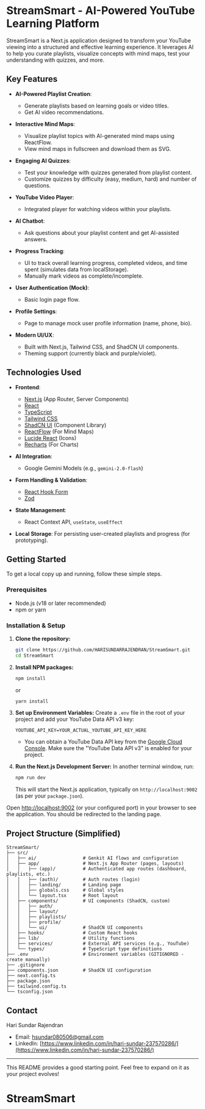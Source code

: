 
# StreamSmart - AI-Powered YouTube Learning Platform

StreamSmart is a Next.js application designed to transform your YouTube viewing into a structured and effective learning experience. It leverages AI to help you curate playlists, visualize concepts with mind maps, test your understanding with quizzes, and more.

## Key Features

*   **AI-Powered Playlist Creation**:
    *   Generate playlists based on learning goals or video titles.
    *   Get AI video recommendations.

*   **Interactive Mind Maps**:
    *   Visualize playlist topics with AI-generated mind maps using ReactFlow.
    *   View mind maps in fullscreen and download them as SVG.

*   **Engaging AI Quizzes**:
    *   Test your knowledge with quizzes generated from playlist content.
    *   Customize quizzes by difficulty (easy, medium, hard) and number of questions.

*   **YouTube Video Player**:
    *   Integrated player for watching videos within your playlists.

*   **AI Chatbot**:
    *   Ask questions about your playlist content and get AI-assisted answers.

*   **Progress Tracking**:
    *   UI to track overall learning progress, completed videos, and time spent (simulates data from localStorage).
    *   Manually mark videos as complete/incomplete.

*   **User Authentication (Mock)**:
    *   Basic login page flow.

*   **Profile Settings**:
    *   Page to manage mock user profile information (name, phone, bio).

*   **Modern UI/UX**:
    *   Built with Next.js, Tailwind CSS, and ShadCN UI components.
    *   Theming support (currently black and purple/violet).

## Technologies Used

*   **Frontend**:
    *   [Next.js](https://nextjs.org/) (App Router, Server Components)
    *   [React](https://reactjs.org/)
    *   [TypeScript](https://www.typescriptlang.org/)
    *   [Tailwind CSS](https://tailwindcss.com/)
    *   [ShadCN UI](https://ui.shadcn.com/) (Component Library)
    *   [ReactFlow](https://reactflow.dev/) (For Mind Maps)
    *   [Lucide React](https://lucide.dev/) (Icons)
    *   [Recharts](https://recharts.org/) (For Charts)

*   **AI Integration**:
    *   Google Gemini Models (e.g., `gemini-2.0-flash`)

*   **Form Handling & Validation**:
    *   [React Hook Form](https://react-hook-form.com/)
    *   [Zod](https://zod.dev/)

*   **State Management**:
    *   React Context API, `useState`, `useEffect`

*   **Local Storage**: For persisting user-created playlists and progress (for prototyping).

## Getting Started

To get a local copy up and running, follow these simple steps.

### Prerequisites

*   Node.js (v18 or later recommended)
*   npm or yarn

### Installation & Setup

1.  **Clone the repository:**
    ```bash
    git clone https://github.com/HARISUNDARRAJENDRAN/StreamSmart.git
    cd StreamSmart
    ```

2.  **Install NPM packages:**
    ```bash
    npm install
    ```
    or
    ```bash
    yarn install
    ```

3.  **Set up Environment Variables:**
    Create a `.env` file in the root of your project and add your YouTube Data API v3 key:
    ```env
    YOUTUBE_API_KEY=YOUR_ACTUAL_YOUTUBE_API_KEY_HERE
    ```
    *   You can obtain a YouTube Data API key from the [Google Cloud Console](https://console.cloud.google.com/). Make sure the "YouTube Data API v3" is enabled for your project.

4.  **Run the Next.js Development Server:**
    In another terminal window, run:
    ```bash
    npm run dev
    ```
    This will start the Next.js application, typically on `http://localhost:9002` (as per your `package.json`).

Open [http://localhost:9002](http://localhost:9002) (or your configured port) in your browser to see the application. You should be redirected to the landing page.

## Project Structure (Simplified)

```
StreamSmart/
├── src/
│   ├── ai/                 # Genkit AI flows and configuration
│   ├── app/                # Next.js App Router (pages, layouts)
│   │   ├── (app)/          # Authenticated app routes (dashboard, playlists, etc.)
│   │   ├── (auth)/         # Auth routes (login)
│   │   ├── landing/        # Landing page
│   │   ├── globals.css     # Global styles
│   │   └── layout.tsx      # Root layout
│   ├── components/         # UI components (ShadCN, custom)
│   │   ├── auth/
│   │   ├── layout/
│   │   ├── playlists/
│   │   ├── profile/
│   │   └── ui/             # ShadCN UI components
│   ├── hooks/              # Custom React hooks
│   ├── lib/                # Utility functions
│   ├── services/           # External API services (e.g., YouTube)
│   └── types/              # TypeScript type definitions
├── .env                    # Environment variables (GITIGNORED - create manually)
├── .gitignore
├── components.json         # ShadCN UI configuration
├── next.config.ts
├── package.json
├── tailwind.config.ts
└── tsconfig.json
```

## Contact

Hari Sundar Rajendran
*   Email: [hsundar080506@gmail.com](mailto:hsundar080506@gmail.com)
*   LinkedIn: [https://www.linkedin.com/in/hari-sundar-237570286/](https://www.linkedin.com/in/hari-sundar-237570286/)

---

This README provides a good starting point. Feel free to expand on it as your project evolves!
# StreamSmart
